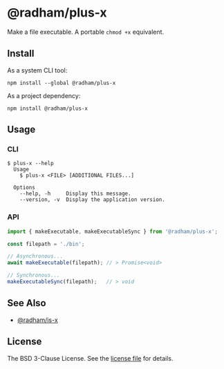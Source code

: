 @radham/plus-x
==============

Make a file executable. A portable `chmod +x` equivalent.

Install
-------

As a system CLI tool:

```shell
npm install --global @radham/plus-x
```

As a project dependency:

```shell
npm install @radham/plus-x
```

Usage
-----

### CLI

```sh-session
$ plus-x --help
  Usage
    $ plus-x <FILE> [ADDITIONAL FILES...]

  Options
    --help, -h     Display this message.
    --version, -v  Display the application version.
```

### API

```typescript
import { makeExecutable, makeExecutableSync } from '@radham/plus-x';

const filepath = './bin';

// Asynchronous...
await makeExecutable(filepath); // > Promise<void>

// Synchronous...
makeExecutableSync(filepath);   // > void
```

See Also
--------

- [@radham/is-x](https://www.npmjs.com/package/@radham/is-x)

License
-------
The BSD 3-Clause License. See the [license file](LICENSE) for details.
